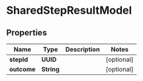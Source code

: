 

# SharedStepResultModel


## Properties

| Name | Type | Description | Notes |
|------------ | ------------- | ------------- | -------------|
|**stepId** | **UUID** |  |  [optional] |
|**outcome** | **String** |  |  [optional] |



